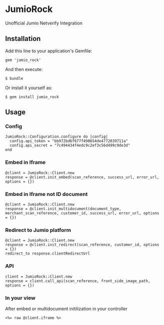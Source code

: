 # JumioRock

Unofficial Jumio Netverify Integration

## Installation

Add this line to your application's Gemfile:

    gem 'jumio_rock'

And then execute:

    $ bundle

Or install it yourself as:

    $ gem install jumio_rock

## Usage

### Config

    JumioRock::Configuration.configure do |config|
      config.api_token = "bb972bd6f677f498654de4772039711a"
      config.api_secret = "7c494434f4edc9c2ef3c56d499c9de3d"
    end

### Embed in Iframe
    @client = JumioRock::Client.new
    response = @client.init_embed(scan_reference, success_url, error_url, options = {})
    
### Embed in Iframe not ID document

    @client = JumioRock::Client.new
    response = @client.init_multidocument(document_type, merchant_scan_reference, customer_id, success_url, error_url, options = {})

### Redirect to Jumio platform

    @client = JumioRock::Client.new
    response = @client.init_redirect(scan_reference, customer_id, options = {})
    redirect_to response.clientRedirectUrl

### API
    client = JumioRock::Client.new
    response = client.call_api(scan_reference, front_side_image_path, options = {})

### In your view

After embed or multidocument initilization in your controller

    <%= raw @client.iframe %>